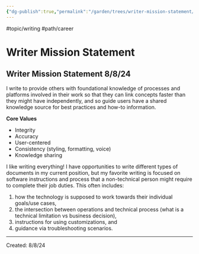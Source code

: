 ```yaml
---
{"dg-publish":true,"permalink":"/garden/trees/writer-mission-statement/","created":"2024-12-14T14:06:24.814-05:00","updated":"2025-01-31T23:08:18.216-05:00"}
---
```



#topic/writing #path/career 


# Writer Mission Statement 

## Writer Mission Statement 8/8/24

I write to provide others with foundational knowledge of processes and platforms involved in their work so that they can link concepts faster than they might have independently, and so guide users have a shared knowledge source for best practices and how-to information.

**Core Values**

- Integrity
- Accuracy
- User-centered
- Consistency (styling, formatting, voice)
- Knowledge sharing

I like writing everything! I have opportunities to write different types of documents in my current position, but my favorite writing is focused on software instructions and process that a non-technical person might require to complete their job duties. This often includes:

1. how the technology is supposed to work towards their individual goals/use cases,
2. the intersection between operations and technical process (what is a technical limitation vs business decision),
3. instructions for using customizations, and
4. guidance via troubleshooting scenarios.

---
Created: 8/8/24